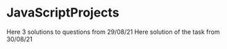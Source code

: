 # JavaScriptProjects
 Here 3 solutions to questions from 29/08/21
 Here solution of the task from 30/08/21

